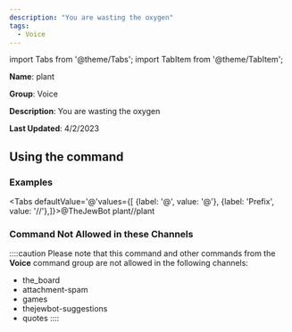 ```yaml
---
description: "You are wasting the oxygen"
tags:
  - Voice
---
```

import Tabs from '@theme/Tabs';
import TabItem from '@theme/TabItem';

**Name**: plant

**Group**: Voice

**Description**: You are wasting the oxygen

**Last Updated**: 4/2/2023

## Using the command

### Examples
<Tabs defaultValue='@'values={[ {label: '@', value: '@'}, {label: 'Prefix', value: '//'},]}><TabItem value='@'>@TheJewBot plant</TabItem><TabItem value='//'>//plant</TabItem></Tabs>

### Command Not Allowed in these Channels
::::caution Please note that this command and other commands from the **Voice** command group are not allowed in the following channels:
- the_board
- attachment-spam
- games
- thejewbot-suggestions
- quotes
::::